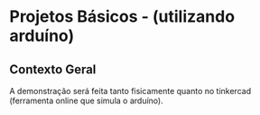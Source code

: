 # Projetos Básicos - (utilizando arduíno)

## Contexto Geral


A demonstração será feita tanto fisicamente quanto no tinkercad (ferramenta online que simula o arduíno).
